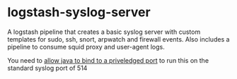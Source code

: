 # logstash-syslog-server
A logstash pipeline that creates a basic syslog server with custom templates for sudo, ssh, snort, arpwatch and firewall events. 
Also includes a pipeline to consume squid proxy and user-agent logs.

You need to [allow java to bind to a priveledged port](https://stackoverflow.com/questions/413807/is-there-a-way-for-non-root-processes-to-bind-to-privileged-ports-on-linux) to run this on the standard syslog port of 514
